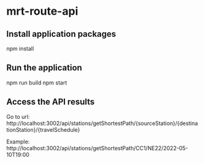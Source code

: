 # mrt-route-api

## Install application packages
npm install 

## Run the application
npm run build
npm start

## Access the API results
Go to url: 
http://localhost:3002/api/stations/getShortestPath/{sourceStation}/{destinationStation}/{travelSchedule}

Example: 
http://localhost:3002/api/stations/getShortestPath/CC1/NE22/2022-05-10T19:00

